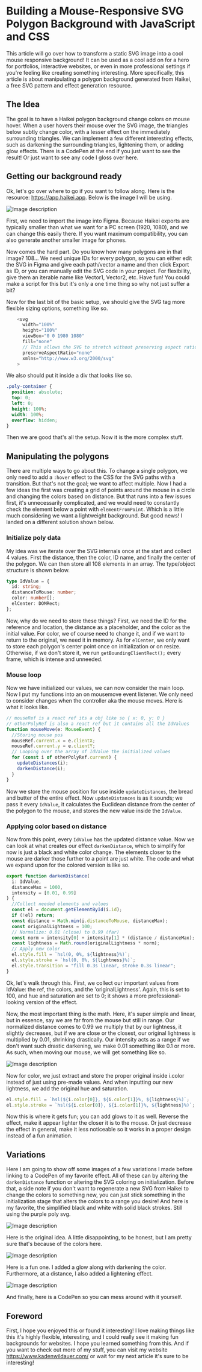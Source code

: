 # Building a Mouse-Responsive SVG Polygon Background with JavaScript and CSS

This article will go over how to transform a static SVG image into a cool mouse responsive background! It can be used as a cool add on for a hero for portfolios, interactive websites, or even in more professional settings if you're feeling like creating something interesting. More specifically, this article is about manipulating a polygon background generated from Haikei, a free SVG pattern and effect generation resource.

## The Idea

The goal is to have a Haikei polygon background change colors on mouse hover. When a user hovers their mouse over the SVG image, the triangles below subtly change color, with a lesser effect on the immediately surrounding triangles. We can implement a few different interesting effects, such as darkening the surrounding triangles, lightening them, or adding glow effects. There is a CodePen at the end if you just want to see the result! Or just want to see any code I gloss over here.

## Getting our background ready

Ok, let's go over where to go if you want to follow along. Here is the resource: https://app.haikei.app. Below is the image I will be using.

![Image description](/scriptorium/polySvgArticle/BasicPolyBG.webp)

First, we need to import the image into Figma. Because Haikei exports are typically smaller than what we want for a PC screen (1920, 1080), and we can change this easily there. If you want maximum compatibility, you can also generate another smaller image for phones.

Now comes the hard part. Do you know how many polygons are in that image? 108... We need unique IDs for every polygon, so you can either edit the SVG in Figma and give each path/vector a name and then click Export as ID, or you can manually edit the SVG code in your project. For flexibility, give them an iterable name like Vector1, Vector2, etc. Have fun! You could make a script for this but it's only a one time thing so why not just suffer a bit?

Now for the last bit of the basic setup, we should give the SVG tag more flexible sizing options, something like so.

```javascript
    <svg
      width="100%"
      height="100%"
      viewBox="0 0 1980 1080"
      fill="none"
      // This allows the SVG to stretch without preserving aspect ratio
      preserveAspectRatio="none"
      xmlns="http://www.w3.org/2000/svg"
    >
```

We also should put it inside a div that looks like so.

```css
.poly-container {
  position: absolute;
  top: 0;
  left: 0;
  height: 100%;
  width: 100%;
  overflow: hidden;
}
```

Then we are good that's all the setup. Now it is the more complex stuff.

## Manipulating the polygons

There are multiple ways to go about this. To change a single polygon, we only need to add a `:hover` effect to the CSS for the SVG paths with a transition. But that's not the goal; we want to affect multiple. Now I had a few ideas the first was creating a grid of points around the mouse in a circle and changing the colors based on distance. But that runs into a few issues first, it's unnecessarily complicated, and we would need to constantly check the element below a point with `elementFromPoint`. Which is a little much considering we want a lightweight background. But good news! I landed on a different solution shown below.

### Initialize poly data

My idea was we iterate over the SVG internals once at the start and collect 4 values. First the distance, then the color, ID name, and finally the center of the polygon. We can then store all 108 elements in an array. The type/object structure is shown below.

```typescript
type IdValue = {
  id: string;
  distanceToMouse: number;
  color: number[];
  elCenter: DOMRect;
};
```

Now, why do we need to store these things? First, we need the ID for the reference and location, the distance as a placeholder, and the color as the initial value. For color, we of course need to change it, and if we want to return to the original, we need it in memory. As for `elCenter`, we only want to store each polygon's center point once on initialization or on resize. Otherwise, if we don't store it, we run `getBoundingClientRect();` every frame, which is intense and unneeded.

### Mouse loop

Now we have initialized our values, we can now consider the main loop. Now I put my functions into an on mousemove event listener. We only need to consider changes when the controller aka the mouse moves. Here is what it looks like.

```typescript
// mouseRef is a react ref its a obj like so { x: 0, y: 0 }
// otherPolyRef is also a react ref but it contains all the IdValues
function mouseMove(e: MouseEvent) {
  //Storing mouse pos
  mouseRef.current.x = e.clientX;
  mouseRef.current.y = e.clientY;
  // Looping over the array of IdValue the initialized values
  for (const i of otherPolyRef.current) {
    updateDistances(i);
    darkenDistance(i);
  }
}
```

Now we store the mouse position for use inside `updateDistances`, the bread and butter of the entire effect. Now `updateDistances` is as it sounds; we pass it every `IdValue`, it calculates the Euclidean distance from the center of the polygon to the mouse, and stores the new value inside the `IdValue`.

### Applying color based on distance

Now from this point, every `IdValue` has the updated distance value. Now we can look at what creates our effect `darkenDistance`, which to simplify for now is just a black and white color change. The elements closer to the mouse are darker those further to a point are just white. The code and what we expand upon for the colored version is like so.

```typescript
export function darkenDistance(
  i: IdValue,
  distanceMax = 1000,
  intensity = [0.01, 0.99]
) {
  //Collect needed elements and values
  const el = document.getElementById(i.id);
  if (!el) return;
  const distance = Math.min(i.distanceToMouse, distanceMax);
  const originalLightness = 100;
  // Normalize: 0.01 (close) to 0.99 (far)
  const norm = intensity[0] + intensity[1] * (distance / distanceMax);
  const lightness = Math.round(originalLightness * norm);
  // Apply new color
  el.style.fill = `hsl(0, 0%, ${lightness}%)`;
  el.style.stroke = `hsl(0, 0%, ${lightness}%)`;
  el.style.transition = "fill 0.3s linear, stroke 0.3s linear";
}
```

Ok, let's walk through this. First, we collect our important values from IdValue: the ref, the colors, and the 'originalLightness'. Again, this is set to 100, and hue and saturation are set to 0; it shows a more professional-looking version of the effect.

Now, the most important thing is the math. Here, it's super simple and linear, but in essence, say we are far from the mouse but still in range. Our normalized distance comes to 0.99 we multiply that by our lightness, it slightly decreases, but if we are close or the closest, our original lightness is multiplied by 0.01, shrinking drastically. Our intensity acts as a range if we don't want such drastic darkening, we make 0.01 something like 0.1 or more. As such, when moving our mouse, we will get something like so.

![Image description](/scriptorium/polySvgArticle/BlackWhitePoly.webp)

Now for color, we just extract and store the proper original inside i.color instead of just using pre-made values. And when inputting our new lightness, we add the original hue and saturation.

```javascript
el.style.fill = `hsl(${i.color[0]}, ${i.color[1]}%, ${lightness}%)`;
el.style.stroke = `hsl(${i.color[0]}, ${i.color[1]}%, ${lightness}%)`;
```

Now this is where it gets fun; you can add glows to it as well. Reverse the effect, make it appear lighter the closer it is to the mouse. Or just decrease the effect in general, make it less noticeable so it works in a proper design instead of a fun animation.

## Variations

Here I am going to show off some images of a few variations I made before linking to a CodePen of my favorite effect. All of these can by altering the `darkenDistance` function or altering the SVG coloring on initialization. Before that, a side note if you don't want to regenerate a new SVG from Haikei to change the colors to something new, you can just stick something in the initialization stage that alters the colors to a range you desire! And here is my favorite, the simplified black and white with solid black strokes. Still using the purple poly svg.

![Image description](/scriptorium/polySvgArticle/PolyWhiteBlackBlack.webp)

Here is the original idea. A little disappointing, to be honest, but I am pretty sure that's because of the colors here.

![Image description](/scriptorium/polySvgArticle/PolyGridOrginal.webp)

Here is a fun one. I added a glow along with darkening the color. Furthermore, at a distance, I also added a lightening effect.

![Image description](/scriptorium/polySvgArticle/PolyGridGlow.webp)

And finally, here is a CodePen so you can mess around with it yourself.

## Foreword

First, I hope you enjoyed this or found it interesting! I love making things like this it's highly flexible, interesting, and I could really see it making fun backgrounds for websites. I hope you learned something from this. And if you want to check out more of my stuff, you can visit my website https://www.kadenwildauer.com/ or wait for my next article it's sure to be interesting!
